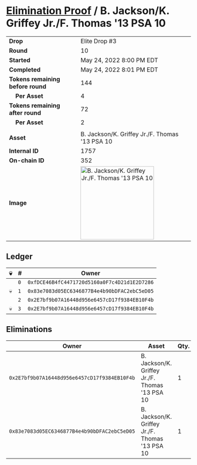 # [Elimination Proof](./readme.md) / B. Jackson/K. Griffey Jr./F. Thomas &#039;13 PSA 10

|||
|---|---|
| **Drop** | Elite Drop #3 |
| **Round** | 10 |
| **Started** | May 24, 2022 8:00 PM EDT |
| **Completed** | May 24, 2022 8:01 PM EDT |
| **Tokens remaining before round** | 144 |
| **&nbsp;&nbsp;&nbsp;&nbsp;Per Asset** | 4 |
| **Tokens remaining after round** | 72 |
| **&nbsp;&nbsp;&nbsp;&nbsp;Per Asset** | 2 |
| | |
| **Asset** | B. Jackson/K. Griffey Jr./F. Thomas &#039;13 PSA 10 |
| **Internal ID** | 1757 |
| **On-chain ID** | 352 |
| **Image** | <img src="https://tcdn.blokpax.com/9648a5d9-183f-46e8-a543-33e39bd8e1bf/0229a7257e14971165405e793056acc7fc72b3c9e53fca2637ee8c732fe1c590.png" height="200" alt="B. Jackson/K. Griffey Jr./F. Thomas &#039;13 PSA 10" /> |

## Ledger

| 💀 | # | Owner |
| --- | --- | --- |
|  | `0` | `0xfDCE46B4fC4471720d5160a0F7c4D21d1E2D7286` |
| 💀 | `1` | `0x83e7083d05EC6346877B4e4b90bDFAC2ebC5eD05` |
|  | `2` | `0x2E7bf9b07A16448d956e6457cD17f9384EB10F4b` |
| 💀 | `3` | `0x2E7bf9b07A16448d956e6457cD17f9384EB10F4b` |


## Eliminations

| Owner | Asset | Qty. | Transaction |
| --- | --- | --- | --- |
| `0x2E7bf9b07A16448d956e6457cD17f9384EB10F4b` | B. Jackson/K. Griffey Jr./F. Thomas '13 PSA 10 | 1 | [Polygonscan](https://polygonscan.com/tx/0x3af44dbbd789951b3134a62764a4949292be2a385cd8a6827067b9417127a15d) |
| `0x83e7083d05EC6346877B4e4b90bDFAC2ebC5eD05` | B. Jackson/K. Griffey Jr./F. Thomas '13 PSA 10 | 1 | [Polygonscan](https://polygonscan.com/tx/0xee2157ea4048fcb167753dc318e6e38ff4a17b0d6ad347314f287bd9f097ce79) |
